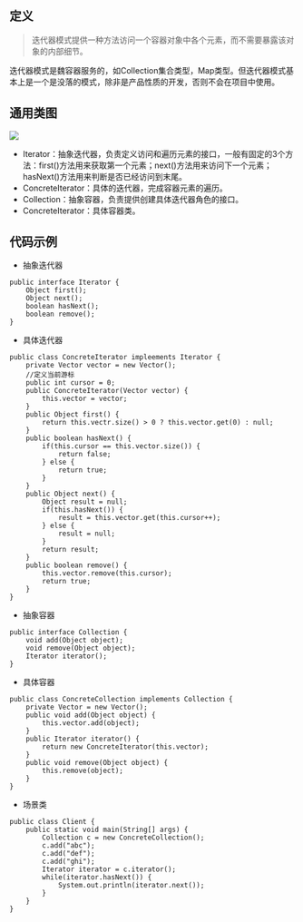 ## 定义

> 迭代器模式提供一种方法访问一个容器对象中各个元素，而不需要暴露该对象的内部细节。

迭代器模式是魏容器服务的，如Collection集合类型，Map类型。但迭代器模式基本上是一个是没落的模式，除非是产品性质的开发，否则不会在项目中使用。


## 通用类图

![](https://ws1.sinaimg.cn/large/bc18b842gy1fd78yr35lvj20i308cdg3)

* Iterator：抽象迭代器，负责定义访问和遍历元素的接口，一般有固定的3个方法：first()方法用来获取第一个元素；next()方法用来访问下一个元素；hasNext()方法用来判断是否已经访问到末尾。
* ConcreteIterator：具体的迭代器，完成容器元素的遍历。
* Collection：抽象容器，负责提供创建具体迭代器角色的接口。
* ConcreteIterator：具体容器类。

## 代码示例

* 抽象迭代器

```
public interface Iterator {
    Object first();
    Object next();
    boolean hasNext();
    boolean remove();
}
```

* 具体迭代器

```
public class ConcreteIterator impleements Iterator {
    private Vector vector = new Vector();
    //定义当前游标
    public int cursor = 0;
    public ConcreteIterator(Vector vector) {
        this.vector = vector;
    }
    public Object first() {
        return this.vectr.size() > 0 ? this.vector.get(0) : null;
    }
    public boolean hasNext() {
        if(this.cursor == this.vector.size()) {
            return false;
        } else {
            return true;
        }
    }
    public Object next() {
        Object result = null;
        if(this.hasNext()) {
            result = this.vector.get(this.cursor++);
        } else {
            result = null;
        }
        return result;
    }
    public boolean remove() {
        this.vector.remove(this.cursor);
        return true;
    }
}
```

* 抽象容器

```
public interface Collection {
    void add(Object object);
    void remove(Object object);
    Iterator iterator();
}
```

* 具体容器

```
public class ConcreteCollection implements Collection {
    private Vector = new Vector();
    public void add(Object object) {
        this.vector.add(object);
    }
    public Iterator iterator() {
        return new ConcreteIterator(this.vector);
    }
    public void remove(Object object) {
        this.remove(object);
    }
}
```

* 场景类

```
public class Client {
    public static void main(String[] args) {
        Collection c = new ConcreteCollection();
        c.add("abc");
        c.add("def");
        c.add("ghi");
        Iterator iterator = c.iterator();
        while(iterator.hasNext()) {
            System.out.println(iterator.next());
        }
    }
}
```